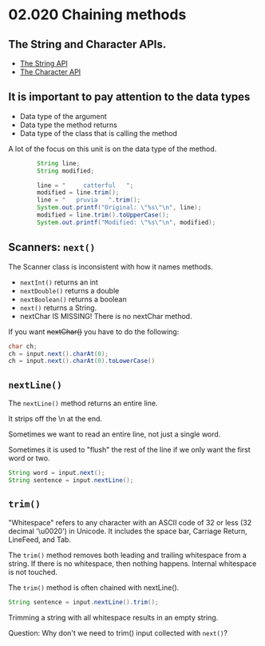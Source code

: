 # 02.020 Chaining methods

## The String and Character APIs.

* [The String API](https://docs.oracle.com/en/java/javase/17/docs/api/java.base/java/lang/String.html)
* [The Character API](https://docs.oracle.com/en/java/javase/17/docs/api/java.base/java/lang/Character.html)

## It is important to pay attention to the data types

* Data type of the argument
* Data type the method returns
* Data type of the class that is calling the method

A lot of the focus on this unit is on the data type of the method.

```java
        String line;
        String modified;

        line = "     catterful   ";
        modified = line.trim();
        line = "   pruvia   ".trim();
        System.out.printf("Original: \"%s\"\n", line);
        modified = line.trim().toUpperCase();
        System.out.printf("Modified: \"%s\"\n", modified);
```

## Scanners:  `next()` 

The Scanner class is inconsistent with how it names methods.

* `nextInt()` returns an int
* `nextDouble()` returns a double
* `nextBoolean()` returns a boolean
* `next()` returns a String.
* nextChar IS MISSING!  There is no nextChar method.  


If you want ~~nextChar()~~ you have to do the following:

```java
char ch; 
ch = input.next().charAt(0);
ch = input.next().charAt(0).toLowerCase()

```

## `nextLine()`

The `nextLine()` method returns an entire line.

It strips off the \n at the end.

Sometimes we want to read an entire line, not just a single word.

Sometimes it is used to "flush" the rest of the line if we only want the first word or two.

```java
String word = input.next();
String sentence = input.nextLine();
```

## `trim()`

"Whitespace" refers to any character with an ASCII code of 32 or less (32 decimal '\u0020') in Unicode.  It includes the space bar, Carriage Return, LineFeed, and Tab.


The `trim()` method removes both leading and trailing whitespace from a string.  If there is no whitespace, then nothing happens.  Internal whitespace is not touched.

The `trim()` method is often chained with nextLine().

```java
String sentence = input.nextLine().trim();
```

Trimming a string with all whitespace results in an empty string.

Question:  Why don't we need to trim() input collected with `next()`?